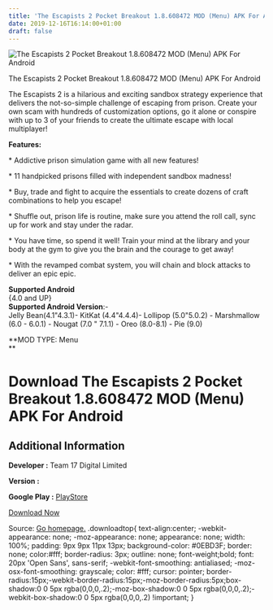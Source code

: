 ```yaml
---
title: 'The Escapists 2 Pocket Breakout 1.8.608472 MOD (Menu) APK For Android'
date: 2019-12-16T16:14:00+01:00
draft: false
---
```


![The Escapists 2 Pocket Breakout 1.8.608472 MOD (Menu) APK For Android](https://i0.wp.com/apkhome.net/wp-content/uploads/2019/12/The-Escapists-2-Pocket-Breakout-1.8.608472-MOD-Menu.png "The Escapists 2 Pocket Breakout 1.8.608472 MOD (Menu) APK For Android")

  

The Escapists 2 Pocket Breakout 1.8.608472 MOD (Menu) APK For Android

The Escapists 2 is a hilarious and exciting sandbox strategy experience that delivers the not-so-simple challenge of escaping from prison. Create your own scam with hundreds of customization options, go it alone or conspire with up to 3 of your friends to create the ultimate escape with local multiplayer!

**Features:**

\* Addictive prison simulation game with all new features!

\* 11 handpicked prisons filled with independent sandbox madness!

\* Buy, trade and fight to acquire the essentials to create dozens of craft combinations to help you escape!

\* Shuffle out, prison life is routine, make sure you attend the roll call, sync up for work and stay under the radar.

\* You have time, so spend it well! Train your mind at the library and your body at the gym to give you the brain and the courage to get away!

\* With the revamped combat system, you will chain and block attacks to deliver an epic epic.

**Supported Android**  
{4.0 and UP}  
**Supported Android Version**:-  
Jelly Bean(4.1"4.3.1)- KitKat (4.4"4.4.4)- Lollipop (5.0"5.0.2) - Marshmallow (6.0 - 6.0.1) - Nougat (7.0 " 7.1.1) - Oreo (8.0-8.1) - Pie (9.0)

**MOD TYPE: Menu  
**

Download The Escapists 2 Pocket Breakout 1.8.608472 MOD (Menu) APK For Android
==============================================================================

Additional Information
----------------------

**Developer :** Team 17 Digital Limited

**Version :**

**Google Play :** [PlayStore](https://play.google.com/store/apps/details?id=com.team17.escapists2)

  

[Download Now](https://store4app.co/post/the-escapists-2-pocket-breakout-1-8-608472-mod-menu-apk-for-android_1576487308)

  
Source: [Go homepage.](https://store4app.co/post/the-escapists-2-pocket-breakout-1-8-608472-mod-menu-apk-for-android_1576487308) .downloadtop{ text-align:center; -webkit-appearance: none; -moz-appearance: none; appearance: none; width: 100%; padding: 9px 9px 11px 13px; background-color: #0EBD3F; border: none; color:#fff; border-radius: 3px; outline: none; font-weight;bold; font: 20px 'Open Sans', sans-serif; -webkit-font-smoothing: antialiased; -moz-osx-font-smoothing: grayscale; color: #fff; cursor: pointer; border-radius:15px;-webkit-border-radius:15px;-moz-border-radius:5px;box-shadow:0 0 5px rgba(0,0,0,.2);-moz-box-shadow:0 0 5px rgba(0,0,0,.2);-webkit-box-shadow:0 0 5px rgba(0,0,0,.2) !important; }